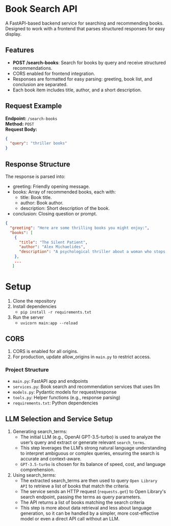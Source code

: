 # Book Search API

A FastAPI-based backend service for searching and recommending books. Designed to work with a frontend that parses structured responses for easy display.

## Features

- **POST /search-books**: Search for books by query and receive structured recommendations.
- CORS enabled for frontend integration.
- Responses are formatted for easy parsing: greeting, book list, and conclusion are separated.
- Each book item includes title, author, and a short description.

## Request Example

**Endpoint:** `/search-books`  
**Method:** `POST`  
**Request Body:**
```json
{
  "query": "thriller books"
}
```

## Response Structure
The response is parsed into:
- greeting: Friendly opening message.
- books: Array of recommended books, each with:
    - title: Book title.
    - author: Book author.
    - description: Short description of the book.
- conclusion: Closing question or prompt.

```json
{
  "greeting": "Here are some thrilling books you might enjoy:",
  "books": [
    {
      "title": "The Silent Patient",
      "author": "Alex Michaelides",
      "description": "A psychological thriller about a woman who stops speaking after a traumatic event."
    },
    ...
   ]
```

# Setup
1. Clone the repository
2. Install dependencies
   - ``pip install -r requirements.txt``
3. Run the server
   - ``uvicorn main:app --reload``
   


## CORS
1. CORS is enabled for all origins. 
2. For production, update allow_origins in `main.py` to restrict access.


### Project Structure
- `main.py`: FastAPI app and endpoints
- `services.py`: Book search and recommendation services that uses llm
- `models.py`: Pydantic models for request/response
- `tools.py`: Helper functions (e.g., response parsing)
- `requirements.txt`: Python dependencies


## LLM Selection and Service Setup

1. Generating search_terms: 
    - The initial LLM (e.g., OpenAI GPT-3.5-turbo) is used to analyze the user’s query and extract or generate relevant `search_terms`. 
    - This step leverages the LLM’s strong natural language understanding to interpret ambiguous or complex queries, ensuring the search is accurate and context-aware. 
    - `GPT-3.5-turbo` is chosen for its balance of speed, cost, and language comprehension.
2. Using search_terms: 
    - The extracted search_terms are then used to query `Open Library API` to retrieve a list of books that match the criteria.
    - The service sends an HTTP request (`requests.get`) to Open Library's search endpoint, passing the terms as query parameters.
    - The API returns a list of books matching the search criteria
    - This step is more about data retrieval and less about language generation, so it can be handled by a simpler, more cost-effective model or even a direct API call without an LLM.